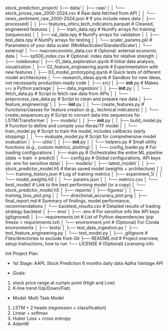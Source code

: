 stock_prediction_project/
├── data/
│   ├── raw/
│   │   └── stock_prices_raw_2000-2024.csv  # Raw data fetched from API
│   │   └── news_sentiment_raw_2000-2024.json # If you include news data
│   ├── processed/
│   │   ├── features_ohlcv_tech_indicators.parquet # Cleaned, engineered features
│   │   ├── train_data.npy                    # NumPy arrays for training (sequences)
│   │   ├── val_data.npy                      # NumPy arrays for validation
│   │   ├── test_data.npy                     # NumPy arrays for testing
│   │   └── scaler_params.pkl                 # Parameters of your data scaler (MinMaxScaler/StandardScaler)
│   └── external/
│       └── macroeconomic_data.csv          # Optional: external economic data
│       └── sp500_index.csv                 # Optional: index data for relative strength
│
├── notebooks/
│   ├── 01_data_exploration.ipynb           # Initial data analysis, visualization
│   ├── 02_feature_engineering.ipynb        # Experimentation with new features
│   ├── 03_model_prototyping.ipynb          # Quick tests of different model architectures
│   └── research_ideas.ipynb                # Sandbox for new ideas, not necessarily production-ready code
│
├── src/
│   ├── __init__.py                         # Makes `src` a Python package
│   ├── data_ingestion/
│   │   ├── __init__.py
│   │   └── fetch_data.py                   # Script to fetch raw data from APIs
│   │   └── preprocess_raw_data.py          # Script to clean and prepare raw data
│   ├── feature_engineering/
│   │   ├── __init__.py
│   │   └── create_features.py              # Functions/classes for feature creation (e.g., technical indicators)
│   │   └── create_sequences.py             # Script to convert data into sequences for LSTM/Transformer
│   ├── models/
│   │   ├── __init__.py
│   │   ├── build_model.py                  # Function to define and compile your Keras/TF model
│   │   └── train_model.py                  # Script to train the model, includes callbacks (early stopping)
│   │   └── evaluate_model.py               # Script for comprehensive model evaluation
│   ├── utils/
│   │   ├── __init__.py
│   │   └── helpers.py                      # Small utility functions (e.g., custom metrics, plotting)
│   │   └── config_loader.py                # For loading configurations
│   ├── main.py                             # Orchestrates the entire ML pipeline (data -> train -> predict)
│   └── config.py                           # Global configurations, API keys (or .env for sensitive data)
│
├── models/
│   ├── latest_model/
│   │   ├── stock_predictor_model.h5        # Keras saved model (weights + architecture)
│   │   └── training_history.json           # Log of training metrics
│   ├── experiment_1/
│   │   └── model_weights.h5
│   │   └── params.json
│   │   └── metrics.csv
│   └── best_model/                         # Link to the best performing model (or a copy)
│       └── stock_predictor_model.h5
│
├── reports/
│   ├── figures/
│   │   ├── training_loss_plot.png
│   │   └── directional_accuracy_plot.png
│   ├── final_report.md                     # Summary of findings, model performance, recommendations
│   └── backtest_results.csv                # Detailed results of trading strategy backtest
│
├── env/
│   ├── .env                                # For sensitive info like API keys (gitignored)
│   ├── requirements.txt                    # List of Python dependencies (pip freeze > requirements.txt)
│   └── environment.yml                     # (Optional) For Conda environments
│
├── tests/
│   ├── test_data_ingestion.py
│   ├── test_feature_engineering.py
│   └── test_model.py
│
├── .gitignore                              # Files/directories to exclude from Git
├── README.md                               # Project overview, setup instructions, how to run
└── LICENSE                                 # (Optional) Licensing info

Init Project Plan

- 1st Stage: 
AAPL Stock Prediction
6 months daily data
Aplha Vantage API

- Goals: 
1. stock price range at curtain point (High and Low)
2. K-line trend (Up/Down/Flat)

- Model:
Multi Task Model
1. LSTM + 2 heads (regression + classification)
2. Linear + softmax
3. Huber Loss + cross entropy
4. AdamW

